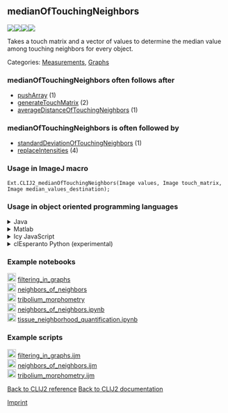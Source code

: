 ## medianOfTouchingNeighbors
<img src="images/mini_empty_logo.png"/><img src="images/mini_clij2_logo.png"/><img src="images/mini_empty_logo.png"/><img src="images/mini_cle_logo.png"/>

Takes a touch matrix and a vector of values to determine the median value among touching neighbors for every object. 



Categories: [Measurements](https://clij.github.io/clij2-docs/reference__measurement), [Graphs](https://clij.github.io/clij2-docs/reference__graph)

### medianOfTouchingNeighbors often follows after
* <a href="reference_pushArray">pushArray</a> (1)
* <a href="reference_generateTouchMatrix">generateTouchMatrix</a> (2)
* <a href="reference_averageDistanceOfTouchingNeighbors">averageDistanceOfTouchingNeighbors</a> (1)


### medianOfTouchingNeighbors is often followed by
* <a href="reference_standardDeviationOfTouchingNeighbors">standardDeviationOfTouchingNeighbors</a> (1)
* <a href="reference_replaceIntensities">replaceIntensities</a> (4)


### Usage in ImageJ macro
```
Ext.CLIJ2_medianOfTouchingNeighbors(Image values, Image touch_matrix, Image median_values_destination);
```


### Usage in object oriented programming languages



<details>

<summary>
Java
</summary>
<pre class="highlight">// init CLIJ and GPU
import net.haesleinhuepf.clij2.CLIJ2;
import net.haesleinhuepf.clij.clearcl.ClearCLBuffer;
CLIJ2 clij2 = CLIJ2.getInstance();

// get input parameters
ClearCLBuffer values = clij2.push(valuesImagePlus);
ClearCLBuffer touch_matrix = clij2.push(touch_matrixImagePlus);
median_values_destination = clij2.create(values);
</pre>

<pre class="highlight">
// Execute operation on GPU
clij2.medianOfTouchingNeighbors(values, touch_matrix, median_values_destination);
</pre>

<pre class="highlight">
// show result
median_values_destinationImagePlus = clij2.pull(median_values_destination);
median_values_destinationImagePlus.show();

// cleanup memory on GPU
clij2.release(values);
clij2.release(touch_matrix);
clij2.release(median_values_destination);
</pre>

</details>



<details>

<summary>
Matlab
</summary>
<pre class="highlight">% init CLIJ and GPU
clij2 = init_clatlab();

% get input parameters
values = clij2.pushMat(values_matrix);
touch_matrix = clij2.pushMat(touch_matrix_matrix);
median_values_destination = clij2.create(values);
</pre>

<pre class="highlight">
% Execute operation on GPU
clij2.medianOfTouchingNeighbors(values, touch_matrix, median_values_destination);
</pre>

<pre class="highlight">
% show result
median_values_destination = clij2.pullMat(median_values_destination)

% cleanup memory on GPU
clij2.release(values);
clij2.release(touch_matrix);
clij2.release(median_values_destination);
</pre>

</details>



<details>

<summary>
Icy JavaScript
</summary>
<pre class="highlight">// init CLIJ and GPU
importClass(net.haesleinhuepf.clicy.CLICY);
importClass(Packages.icy.main.Icy);

clij2 = CLICY.getInstance();

// get input parameters
values_sequence = getSequence();
values = clij2.pushSequence(values_sequence);
touch_matrix_sequence = getSequence();
touch_matrix = clij2.pushSequence(touch_matrix_sequence);
median_values_destination = clij2.create(values);
</pre>

<pre class="highlight">
// Execute operation on GPU
clij2.medianOfTouchingNeighbors(values, touch_matrix, median_values_destination);
</pre>

<pre class="highlight">
// show result
median_values_destination_sequence = clij2.pullSequence(median_values_destination)
Icy.addSequence(median_values_destination_sequence);
// cleanup memory on GPU
clij2.release(values);
clij2.release(touch_matrix);
clij2.release(median_values_destination);
</pre>

</details>



<details>

<summary>
clEsperanto Python (experimental)
</summary>
<pre class="highlight">import pyclesperanto_prototype as cle

cle.median_of_touching_neighbors(values, touch_matrix, median_values_destination)

</pre>



</details>





### Example notebooks
<a href="https://clij.github.io/clij2-docs/md/filtering_in_graphs"><img src="images/language_macro.png" height="20"/></a> [filtering_in_graphs](https://clij.github.io/clij2-docs/md/filtering_in_graphs)  
<a href="https://clij.github.io/clij2-docs/md/neighbors_of_neighbors"><img src="images/language_macro.png" height="20"/></a> [neighbors_of_neighbors](https://clij.github.io/clij2-docs/md/neighbors_of_neighbors)  
<a href="https://clij.github.io/clij2-docs/md/tribolium_morphometry"><img src="images/language_macro.png" height="20"/></a> [tribolium_morphometry](https://clij.github.io/clij2-docs/md/tribolium_morphometry)  
<a href="https://github.com/clEsperanto/pyclesperanto_prototype/tree/master/demo/neighbors/neighbors_of_neighbors.ipynb"><img src="images/language_python.png" height="20"/></a> [neighbors_of_neighbors.ipynb](https://github.com/clEsperanto/pyclesperanto_prototype/tree/master/demo/neighbors/neighbors_of_neighbors.ipynb)  
<a href="https://github.com/clEsperanto/pyclesperanto_prototype/tree/master/demo/tissues/tissue_neighborhood_quantification.ipynb"><img src="images/language_python.png" height="20"/></a> [tissue_neighborhood_quantification.ipynb](https://github.com/clEsperanto/pyclesperanto_prototype/tree/master/demo/tissues/tissue_neighborhood_quantification.ipynb)  




### Example scripts
<a href="https://github.com/clij/clij2-docs/blob/master/src/main/macro/filtering_in_graphs.ijm"><img src="images/language_macro.png" height="20"/></a> [filtering_in_graphs.ijm](https://github.com/clij/clij2-docs/blob/master/src/main/macro/filtering_in_graphs.ijm)  
<a href="https://github.com/clij/clij2-docs/blob/master/src/main/macro/neighbors_of_neighbors.ijm"><img src="images/language_macro.png" height="20"/></a> [neighbors_of_neighbors.ijm](https://github.com/clij/clij2-docs/blob/master/src/main/macro/neighbors_of_neighbors.ijm)  
<a href="https://github.com/clij/clij2-docs/blob/master/src/main/macro/tribolium_morphometry.ijm"><img src="images/language_macro.png" height="20"/></a> [tribolium_morphometry.ijm](https://github.com/clij/clij2-docs/blob/master/src/main/macro/tribolium_morphometry.ijm)  


[Back to CLIJ2 reference](https://clij.github.io/clij2-docs/reference)
[Back to CLIJ2 documentation](https://clij.github.io/clij2-docs)

[Imprint](https://clij.github.io/imprint)
